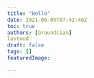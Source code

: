 ```yaml
---
title: "Hello"
date: 2021-06-05T07:42:46Z
toc: true
authors: [Graundcian]
lastmod：
draft: false
tags: []
featuredImage:

---
```


<!--more-->